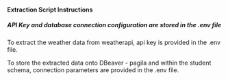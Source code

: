 #### Extraction Script Instructions

##### API Key and database connection configuration are stored in the .env file

To extract the weather data from weatherapi, api key is provided in the .env file.

To store the extracted data onto DBeaver - pagila and within the student schema, connection parameters are provided in the .env file.


